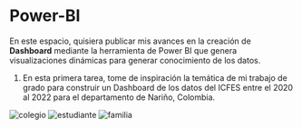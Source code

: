 # Power-BI

En este espacio, quisiera publicar mis avances en la creación de **Dashboard** mediante la herramienta de Power BI que genera visualizaciones dinámicas para generar conocimiento de los datos.

1. En esta primera tarea, tome de inspiración la temática de mi trabajo de grado para construir un Dashboard de los datos del ICFES entre el 2020 al 2022 para el departamento de Nariño, Colombia.

![colegio](https://github.com/liliandsr/Power-BI/assets/90107185/31290cfd-0558-492d-8525-fd8d54d1bdb6)
![estudiante](https://github.com/liliandsr/Power-BI/assets/90107185/43c13871-d6b2-4820-9b27-8dc0b3a52158)
![familia](https://github.com/liliandsr/Power-BI/assets/90107185/31d86c47-7f2b-4e5b-812c-a69209b6409c)
